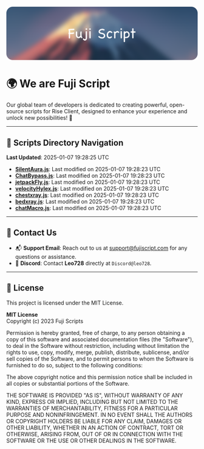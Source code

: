 ![Banner](.github/b.webp)

# 🌍 **We are Fuji Script**

Our global team of developers is dedicated to creating powerful, open-source scripts for Rise Client, designed to enhance your experience and unlock new possibilities! 🌟

---
<!-- SCRIPTS_NAVIGATION_START -->
## 📂 **Scripts Directory Navigation**

**Last Updated**: 2025-01-07 19:28:25 UTC

- **[SilentAura.js](scripts/SilentAura.js)**: Last modified on 2025-01-07 19:28:23 UTC
- **[ChatBypass.js](scripts/ChatBypass.js)**: Last modified on 2025-01-07 19:28:23 UTC
- **[jetpackFly.js](scripts/jetpackFly.js)**: Last modified on 2025-01-07 19:28:23 UTC
- **[velocityHylex.js](scripts/velocityHylex.js)**: Last modified on 2025-01-07 19:28:23 UTC
- **[chestxray.js](scripts/chestxray.js)**: Last modified on 2025-01-07 19:28:23 UTC
- **[bedxray.js](scripts/bedxray.js)**: Last modified on 2025-01-07 19:28:23 UTC
- **[chatMacro.js](scripts/chatMacro.js)**: Last modified on 2025-01-07 19:28:23 UTC

<!-- SCRIPTS_NAVIGATION_END -->

---

## 💬 **Contact Us**  
- 📬 **Support Email**: Reach out to us at [support@fujiscript.com](mailto:support@fujiscript.com) for any questions or assistance.  
- 💬 **Discord**: Contact **Leo728** directly at `Discord@leo728`.

---

## 📜 **License**

This project is licensed under the MIT License.  

**MIT License**  
Copyright (c) 2023 Fuji Scripts  

Permission is hereby granted, free of charge, to any person obtaining a copy of this software and associated documentation files (the "Software"), to deal in the Software without restriction, including without limitation the rights to use, copy, modify, merge, publish, distribute, sublicense, and/or sell copies of the Software, and to permit persons to whom the Software is furnished to do so, subject to the following conditions:  

The above copyright notice and this permission notice shall be included in all copies or substantial portions of the Software.  

THE SOFTWARE IS PROVIDED "AS IS", WITHOUT WARRANTY OF ANY KIND, EXPRESS OR IMPLIED, INCLUDING BUT NOT LIMITED TO THE WARRANTIES OF MERCHANTABILITY, FITNESS FOR A PARTICULAR PURPOSE AND NONINFRINGEMENT. IN NO EVENT SHALL THE AUTHORS OR COPYRIGHT HOLDERS BE LIABLE FOR ANY CLAIM, DAMAGES OR OTHER LIABILITY, WHETHER IN AN ACTION OF CONTRACT, TORT OR OTHERWISE, ARISING FROM, OUT OF OR IN CONNECTION WITH THE SOFTWARE OR THE USE OR OTHER DEALINGS IN THE SOFTWARE.  
